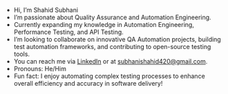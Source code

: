 - Hi, I’m Shahid Subhani
- I’m passionate about Quality Assurance and Automation Engineering.
- Currently expanding my knowledge in Automation Engineering, Performance Testing, and API Testing.
- I’m looking to collaborate on innovative QA Automation projects, building test automation frameworks, and contributing to open-source testing tools.
- You can reach me via [LinkedIn](linkedin.com/in/shahid-subhani-13714019a) or at subhanishahid420@gmail.com.
- Pronouns: He/Him
- Fun fact: I enjoy automating complex testing processes to enhance overall efficiency and accuracy in software delivery!

<!---
Shahid-Subhani/Shahid-Subhani is a ✨ special ✨ repository because its `README.md` (this file) appears on your GitHub profile.
You can click the Preview link to take a look at your changes.
--->
